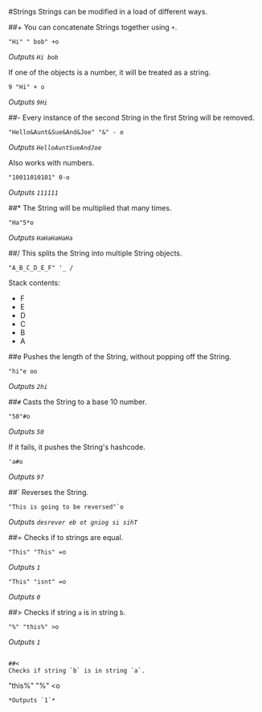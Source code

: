#Strings
Strings can be modified in a load of different ways.

##+
You can concatenate Strings together using `+`.
```
"Hi" " bob" +o
```
*Outputs `Hi bob`*

If one of the objects is a number, it will be treated as a string.
```
9 "Hi" + o
```
*Outputs `9Hi`*

##-
Every instance of the second String in the first String will be removed.
```
"Hello&Aunt&Sue&And&Joe" "&" - o
```
*Outputs `HelloAuntSueAndJoe`*

Also works with numbers.
```
"10011010101" 0-o
```
*Outputs `111111`*

##*
The String will be multiplied that many times.
```
"Ha"5*o
```
*Outputs `HaHaHaHaHa`*

##/
This splits the String into multiple String objects.
```
"A_B_C_D_E_F" '_ /
```

Stack contents:

* F
* E
* D
* C
* B
* A

##e
Pushes the length of the String, without popping off the String.
```
"hi"e oo
```
*Outputs `2hi`*

##`#`
Casts the String to a base 10 number.
```
"50"#o
```
*Outputs `50`*

If it fails, it pushes the String's hashcode.
```
'a#o
```
*Outputs `97`*

##`
Reverses the String.
```
"This is going to be reversed"`o
```
*Outputs `desrever eb ot gniog si sihT`*

##=
Checks if to strings are equal.
```
"This" "This" =o
```
*Outputs `1`*

```
"This" "isnt" =o
```
*Outputs `0`*

##>
Checks if string `a` is in string `b`.
```
"%" "this%" >o
```
*Outputs `1`*

```

##<
Checks if string `b` is in string `a`.
```
"this%" "%" <o
```
*Outputs `1`*

```